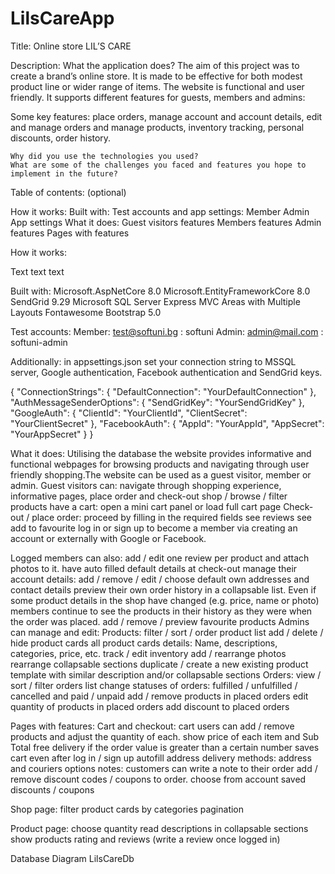 # LilsCareApp
Title:
Online store LIL’S CARE

Description:
What the application does?
The aim of this project was to create a brand’s online store. It is made to be effective for both modest product line оr wider range of items. The website is functional and user friendly. It supports different features for guests, members and admins:

Some key features: place orders, manage account and account details, edit and manage orders and manage products, inventory tracking, personal discounts, order history.

	Why did you use the technologies you used?
	What are some of the challenges you faced and features you hope to implement in the future?
Table of contents: (optional)

How it works:
Built with:
Test accounts and app settings:
Member
	Admin
	App settings
What it does: 
Guest visitors features
Members features
Admin features
Pages with features



How it works:

Text text text

Built with:
Microsoft.AspNetCore 8.0
Microsoft.EntityFrameworkCore 8.0
SendGrid 9.29
Microsoft SQL Server Express
MVC Areas with Multiple Layouts
Fontawesome
Bootstrap 5.0


Test accounts:
	Member: test@softuni.bg : softuni
	Admin: admin@mail.com : softuni-admin

Additionally: in appsettings.json set your connection string to MSSQL server, Google authentication, Facebook authentication and SendGrid keys.

{
  "ConnectionStrings": {
    "DefaultConnection": "YourDefaultConnection"
  },
  "AuthMessageSenderOptions": {
    "SendGridKey": "YourSendGridKey"
  },
  "GoogleAuth": {
    "ClientId": "YourClientId",
    "ClientSecret": "YourClientSecret"
  },
  "FacebookAuth": {
    "AppId": "YourAppId",
    "AppSecret": "YourAppSecret"
  }
}


What it does:
	Utilising the database the website provides informative and functional webpages for browsing products and navigating through user friendly shopping.The website can be used as a guest visitor, member or admin.
Guest visitors can:
navigate through shopping experience, informative pages, place order and check-out
shop / browse / filter products
have a cart: open a mini cart panel or load full cart page
Check-out / place order: proceed by filling in the required fields
see reviews 
see add to favourite
log in or sign up to become a member via creating an account or externally with Google or Facebook.

Logged members can also:
add / edit one review per product and attach photos to it.
have auto filled default details at check-out
manage their account details:
add / remove / edit / choose default own addresses and contact details
preview their own order history in a collapsable list. Even if some product details in the shop have changed (e.g. price, name or photo) members continue to see the products in their history as they were when the order was placed.
add / remove / preview favourite products
Admins can manage and edit:
Products:
filter / sort / order product list
add / delete / hide product cards
all product cards details: Name, descriptions, categories, price, etc.
track / edit inventory
add / rearrange photos
rearrange collapsable sections
duplicate / create a new existing product template with similar description and/or collapsable sections
Orders:
view / sort / filter orders list
change statuses of orders: fulfilled / unfulfilled / cancelled and paid / unpaid
add / remove products in placed orders
edit quantity of products in placed orders
add discount to placed orders

Pages with features:
Cart and checkout:
cart users can add / remove products and adjust the quantity of each.
show price of each item and Sub Total
free delivery if the order value is greater than a certain number
saves cart even after log in / sign up
autofill address
delivery methods: address and couriers options
notes: customers can write a note to their order
add / remove discount codes / coupons to order.
choose from account saved discounts / coupons



Shop page:
filter product cards by categories
pagination

Product page:
choose quantity
read descriptions in collapsable sections
show products rating and reviews (write a review once logged in)














Database Diagram LilsCareDb







